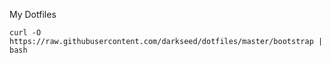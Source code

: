 My Dotfiles

```
curl -O https://raw.githubusercontent.com/darkseed/dotfiles/master/bootstrap | bash
```
